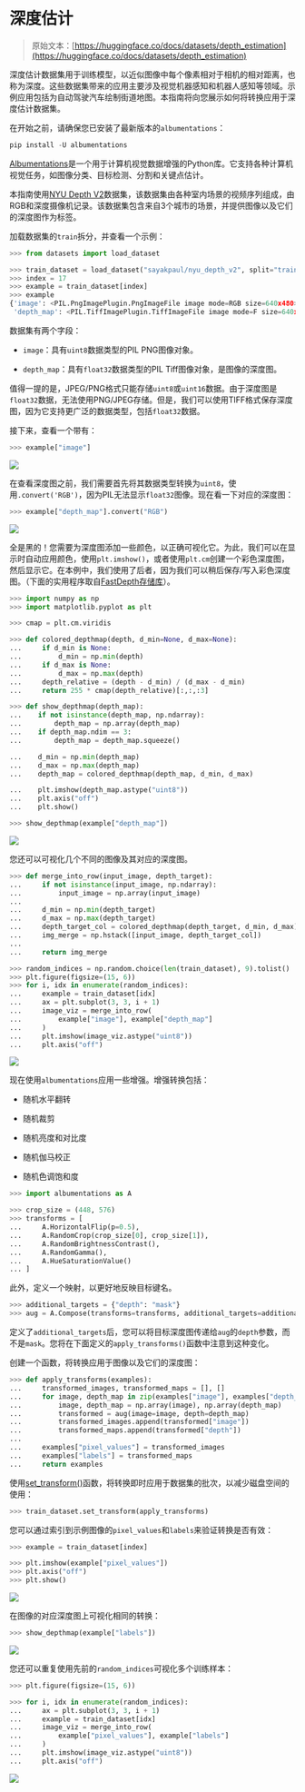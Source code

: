 # 深度估计

> 原始文本：[https://huggingface.co/docs/datasets/depth_estimation](https://huggingface.co/docs/datasets/depth_estimation)

深度估计数据集用于训练模型，以近似图像中每个像素相对于相机的相对距离，也称为深度。这些数据集带来的应用主要涉及视觉机器感知和机器人感知等领域。示例应用包括为自动驾驶汽车绘制街道地图。本指南将向您展示如何将转换应用于深度估计数据集。

在开始之前，请确保您已安装了最新版本的`albumentations`：

```py
pip install -U albumentations 
```

[Albumentations](https://albumentations.ai/)是一个用于计算机视觉数据增强的Python库。它支持各种计算机视觉任务，如图像分类、目标检测、分割和关键点估计。

本指南使用[NYU Depth V2](https://huggingface.co/datasets/sayakpaul/nyu_depth_v2)数据集，该数据集由各种室内场景的视频序列组成，由RGB和深度摄像机记录。该数据集包含来自3个城市的场景，并提供图像以及它们的深度图作为标签。

加载数据集的`train`拆分，并查看一个示例：

```py
>>> from datasets import load_dataset

>>> train_dataset = load_dataset("sayakpaul/nyu_depth_v2", split="train")
>>> index = 17
>>> example = train_dataset[index]
>>> example
{'image': <PIL.PngImagePlugin.PngImageFile image mode=RGB size=640x480>,
 'depth_map': <PIL.TiffImagePlugin.TiffImageFile image mode=F size=640x480>}
```

数据集有两个字段：

+   `image`：具有`uint8`数据类型的PIL PNG图像对象。

+   `depth_map`：具有`float32`数据类型的PIL Tiff图像对象，是图像的深度图。

值得一提的是，JPEG/PNG格式只能存储`uint8`或`uint16`数据。由于深度图是`float32`数据，无法使用PNG/JPEG存储。但是，我们可以使用TIFF格式保存深度图，因为它支持更广泛的数据类型，包括`float32`数据。

接下来，查看一个带有：

```py
>>> example["image"]
```

![](../Images/71ff1912abf6cb1b53969d650b8e1e38.png)

在查看深度图之前，我们需要首先将其数据类型转换为`uint8`，使用`.convert('RGB')`，因为PIL无法显示`float32`图像。现在看一下对应的深度图：

```py
>>> example["depth_map"].convert("RGB")
```

![](../Images/ca17bca0d9e9e054ca2a551aa2b513fd.png)

全是黑的！您需要为深度图添加一些颜色，以正确可视化它。为此，我们可以在显示时自动应用颜色，使用`plt.imshow()`，或者使用`plt.cm`创建一个彩色深度图，然后显示它。在本例中，我们使用了后者，因为我们可以稍后保存/写入彩色深度图。（下面的实用程序取自[FastDepth存储库](https://github.com/dwofk/fast-depth/blob/master/utils.py)）。

```py
>>> import numpy as np
>>> import matplotlib.pyplot as plt

>>> cmap = plt.cm.viridis

>>> def colored_depthmap(depth, d_min=None, d_max=None):
...     if d_min is None:
...         d_min = np.min(depth)
...     if d_max is None:
...         d_max = np.max(depth)
...     depth_relative = (depth - d_min) / (d_max - d_min)
...     return 255 * cmap(depth_relative)[:,:,:3]

>>> def show_depthmap(depth_map):
...    if not isinstance(depth_map, np.ndarray):
...        depth_map = np.array(depth_map)
...    if depth_map.ndim == 3:
...        depth_map = depth_map.squeeze()

...    d_min = np.min(depth_map)
...    d_max = np.max(depth_map)
...    depth_map = colored_depthmap(depth_map, d_min, d_max)

...    plt.imshow(depth_map.astype("uint8"))
...    plt.axis("off")
...    plt.show()

>>> show_depthmap(example["depth_map"])
```

![](../Images/3eba4d5736f8742dd55d79d5a1db6247.png)

您还可以可视化几个不同的图像及其对应的深度图。

```py
>>> def merge_into_row(input_image, depth_target):
...     if not isinstance(input_image, np.ndarray):
...         input_image = np.array(input_image)
...
...     d_min = np.min(depth_target)
...     d_max = np.max(depth_target)
...     depth_target_col = colored_depthmap(depth_target, d_min, d_max)
...     img_merge = np.hstack([input_image, depth_target_col])
...
...     return img_merge

>>> random_indices = np.random.choice(len(train_dataset), 9).tolist()
>>> plt.figure(figsize=(15, 6))
>>> for i, idx in enumerate(random_indices):
...     example = train_dataset[idx]
...     ax = plt.subplot(3, 3, i + 1)
...     image_viz = merge_into_row(
...         example["image"], example["depth_map"]
...     )
...     plt.imshow(image_viz.astype("uint8"))
...     plt.axis("off")
```

![](../Images/c055f022c963f8db182c88068977b37b.png)

现在使用`albumentations`应用一些增强。增强转换包括：

+   随机水平翻转

+   随机裁剪

+   随机亮度和对比度

+   随机伽马校正

+   随机色调饱和度

```py
>>> import albumentations as A

>>> crop_size = (448, 576)
>>> transforms = [
...     A.HorizontalFlip(p=0.5),
...     A.RandomCrop(crop_size[0], crop_size[1]),
...     A.RandomBrightnessContrast(),
...     A.RandomGamma(),
...     A.HueSaturationValue()
... ]
```

此外，定义一个映射，以更好地反映目标键名。

```py
>>> additional_targets = {"depth": "mask"}
>>> aug = A.Compose(transforms=transforms, additional_targets=additional_targets)
```

定义了`additional_targets`后，您可以将目标深度图传递给`aug`的`depth`参数，而不是`mask`。您将在下面定义的`apply_transforms()`函数中注意到这种变化。

创建一个函数，将转换应用于图像以及它们的深度图：

```py
>>> def apply_transforms(examples):
...     transformed_images, transformed_maps = [], []
...     for image, depth_map in zip(examples["image"], examples["depth_map"]):
...         image, depth_map = np.array(image), np.array(depth_map)
...         transformed = aug(image=image, depth=depth_map)
...         transformed_images.append(transformed["image"])
...         transformed_maps.append(transformed["depth"])
...
...     examples["pixel_values"] = transformed_images
...     examples["labels"] = transformed_maps
...     return examples
```

使用[set_transform()](/docs/datasets/v2.17.0/en/package_reference/main_classes#datasets.Dataset.set_transform)函数，将转换即时应用于数据集的批次，以减少磁盘空间的使用：

```py
>>> train_dataset.set_transform(apply_transforms)
```

您可以通过索引到示例图像的`pixel_values`和`labels`来验证转换是否有效：

```py
>>> example = train_dataset[index]

>>> plt.imshow(example["pixel_values"])
>>> plt.axis("off")
>>> plt.show()
```

![](../Images/f53c937bd078c12f6a8933248d397cf1.png)

在图像的对应深度图上可视化相同的转换：

```py
>>> show_depthmap(example["labels"])
```

![](../Images/2adebe21475befa1251919d8f6dea797.png)

您还可以重复使用先前的`random_indices`可视化多个训练样本：

```py
>>> plt.figure(figsize=(15, 6))

>>> for i, idx in enumerate(random_indices):
...     ax = plt.subplot(3, 3, i + 1)
...     example = train_dataset[idx]
...     image_viz = merge_into_row(
...         example["pixel_values"], example["labels"]
...     )
...     plt.imshow(image_viz.astype("uint8"))
...     plt.axis("off")
```

![](../Images/994ecffdfcf3bde97b4c834302e56957.png)

